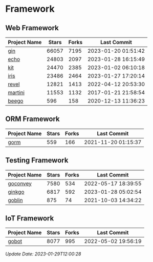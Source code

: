 # Framework

## Web Framework
| Project Name | Stars | Forks | Last Commit |
| ------------ | ----- | ----- | ----------- |
| [gin](https://github.com/gin-gonic/gin) | 66057 | 7195 | 2023-01-20 01:51:42 |
| [echo](https://github.com/labstack/echo) | 24803 | 2097 | 2023-01-28 16:15:49 |
| [kit](https://github.com/go-kit/kit) | 24470 | 2385 | 2023-01-02 06:10:18 |
| [iris](https://github.com/kataras/iris) | 23486 | 2464 | 2023-01-27 17:20:14 |
| [revel](https://github.com/revel/revel) | 12821 | 1413 | 2022-04-12 20:53:30 |
| [martini](https://github.com/go-martini/martini) | 11553 | 1132 | 2017-01-21 21:58:54 |
| [beego](https://github.com/astaxie/beego) | 596 | 158 | 2020-12-13 11:36:23 |

## ORM Framework
| Project Name | Stars | Forks | Last Commit |
| ------------ | ----- | ----- | ----------- |
| [gorm](https://github.com/jinzhu/gorm) | 559 | 166 | 2021-11-20 01:15:37 |

## Testing Framework
| Project Name | Stars | Forks | Last Commit |
| ------------ | ----- | ----- | ----------- |
| [goconvey](https://github.com/smartystreets/goconvey) | 7580 | 534 | 2022-05-17 18:39:55 |
| [ginkgo](https://github.com/onsi/ginkgo) | 6817 | 592 | 2023-01-28 05:02:54 |
| [goblin](https://github.com/franela/goblin) | 875 | 74 | 2021-10-03 14:34:22 |

## IoT Framework
| Project Name | Stars | Forks | Last Commit |
| ------------ | ----- | ----- | ----------- |
| [gobot](https://github.com/hybridgroup/gobot) | 8077 | 995 | 2022-05-02 19:56:19 |

*Update Date: 2023-01-29T12:00:28*
